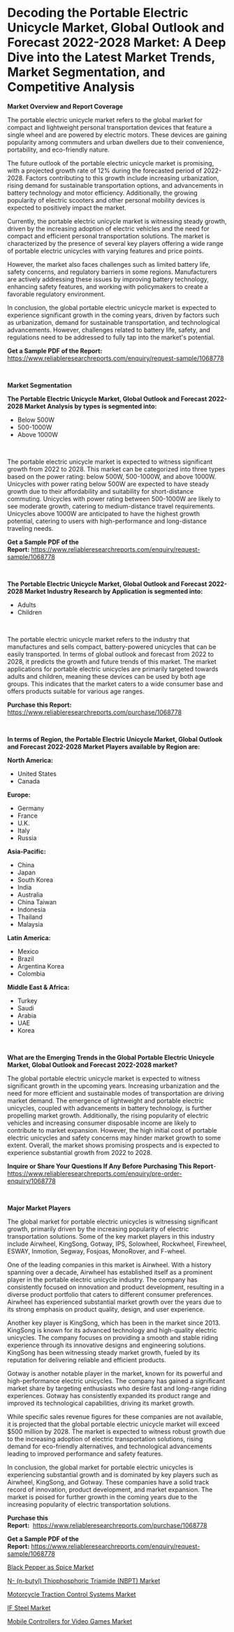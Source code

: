 <p><h1>Decoding the Portable Electric Unicycle Market, Global Outlook and Forecast 2022-2028 Market: A Deep Dive into the Latest Market Trends, Market Segmentation, and Competitive Analysis</h1></p><p><strong>Market Overview and Report Coverage</strong></p>
<p><p>The portable electric unicycle market refers to the global market for compact and lightweight personal transportation devices that feature a single wheel and are powered by electric motors. These devices are gaining popularity among commuters and urban dwellers due to their convenience, portability, and eco-friendly nature.</p><p>The future outlook of the portable electric unicycle market is promising, with a projected growth rate of 12% during the forecasted period of 2022-2028. Factors contributing to this growth include increasing urbanization, rising demand for sustainable transportation options, and advancements in battery technology and motor efficiency. Additionally, the growing popularity of electric scooters and other personal mobility devices is expected to positively impact the market.</p><p>Currently, the portable electric unicycle market is witnessing steady growth, driven by the increasing adoption of electric vehicles and the need for compact and efficient personal transportation solutions. The market is characterized by the presence of several key players offering a wide range of portable electric unicycles with varying features and price points.</p><p>However, the market also faces challenges such as limited battery life, safety concerns, and regulatory barriers in some regions. Manufacturers are actively addressing these issues by improving battery technology, enhancing safety features, and working with policymakers to create a favorable regulatory environment.</p><p>In conclusion, the global portable electric unicycle market is expected to experience significant growth in the coming years, driven by factors such as urbanization, demand for sustainable transportation, and technological advancements. However, challenges related to battery life, safety, and regulations need to be addressed to fully tap into the market's potential.</p></p>
<p><strong>Get a Sample PDF of the Report:</strong> <a href="https://www.reliableresearchreports.com/enquiry/request-sample/1068778">https://www.reliableresearchreports.com/enquiry/request-sample/1068778</a></p>
<p>&nbsp;</p>
<p><strong>Market Segmentation</strong></p>
<p><strong>The Portable Electric Unicycle Market, Global Outlook and Forecast 2022-2028 Market Analysis by types is segmented into:</strong></p>
<p><ul><li>Below 500W</li><li>500-1000W</li><li>Above 1000W</li></ul></p>
<p>&nbsp;</p>
<p><p>The portable electric unicycle market is expected to witness significant growth from 2022 to 2028. This market can be categorized into three types based on the power rating: below 500W, 500-1000W, and above 1000W. Unicycles with power rating below 500W are expected to have steady growth due to their affordability and suitability for short-distance commuting. Unicycles with power rating between 500-1000W are likely to see moderate growth, catering to medium-distance travel requirements. Unicycles above 1000W are anticipated to have the highest growth potential, catering to users with high-performance and long-distance traveling needs.</p></p>
<p><strong>Get a Sample PDF of the Report:</strong>&nbsp;<a href="https://www.reliableresearchreports.com/enquiry/request-sample/1068778">https://www.reliableresearchreports.com/enquiry/request-sample/1068778</a></p>
<p>&nbsp;</p>
<p><strong>The Portable Electric Unicycle Market, Global Outlook and Forecast 2022-2028 Market Industry Research by Application is segmented into:</strong></p>
<p><ul><li>Adults</li><li>Children</li></ul></p>
<p>&nbsp;</p>
<p><p>The portable electric unicycle market refers to the industry that manufactures and sells compact, battery-powered unicycles that can be easily transported. In terms of global outlook and forecast from 2022 to 2028, it predicts the growth and future trends of this market. The market applications for portable electric unicycles are primarily targeted towards adults and children, meaning these devices can be used by both age groups. This indicates that the market caters to a wide consumer base and offers products suitable for various age ranges.</p></p>
<p><strong>Purchase this Report:</strong>&nbsp; <a href="https://www.reliableresearchreports.com/purchase/1068778">https://www.reliableresearchreports.com/purchase/1068778</a></p>
<p>&nbsp;</p>
<p><strong>In terms of Region, the Portable Electric Unicycle Market, Global Outlook and Forecast 2022-2028 Market Players available by Region are:</strong></p>
<p>
    <p> <strong> North America: </strong>
        <ul>
            <li>United States</li>
            <li>Canada</li>
        </ul>
        </p> 
    <p> <strong> Europe: </strong>
        <ul>
            <li>Germany</li>
            <li>France</li>
            <li>U.K.</li>
            <li>Italy</li>
            <li>Russia</li>
        </ul>
        </p> 
    <p> <strong> Asia-Pacific: </strong>
        <ul>
            <li>China</li>
            <li>Japan</li>
            <li>South Korea</li>
            <li>India</li>
            <li>Australia</li>
            <li>China Taiwan</li>
            <li>Indonesia</li>
            <li>Thailand</li>
            <li>Malaysia</li>
        </ul>
        </p> 
    <p> <strong> Latin America: </strong>
        <ul>
            <li>Mexico</li>
            <li>Brazil</li>
            <li>Argentina Korea</li>
            <li>Colombia</li>
        </ul>
        </p> 
    <p> <strong> Middle East & Africa: </strong>
        <ul>
            <li>Turkey</li>
            <li>Saudi</li>
            <li>Arabia</li>
            <li>UAE</li>
            <li>Korea</li>
        </ul>
    </p>
    </p>
<p>&nbsp;</p>
<p><strong>What are the Emerging Trends in the Global Portable Electric Unicycle Market, Global Outlook and Forecast 2022-2028 market?</strong></p>
<p><p>The global portable electric unicycle market is expected to witness significant growth in the upcoming years. Increasing urbanization and the need for more efficient and sustainable modes of transportation are driving market demand. The emergence of lightweight and portable electric unicycles, coupled with advancements in battery technology, is further propelling market growth. Additionally, the rising popularity of electric vehicles and increasing consumer disposable income are likely to contribute to market expansion. However, the high initial cost of portable electric unicycles and safety concerns may hinder market growth to some extent. Overall, the market shows promising prospects and is expected to experience substantial growth from 2022 to 2028.</p></p>
<p><strong>Inquire or Share Your Questions If Any Before Purchasing This Report</strong>- <a href="https://www.reliableresearchreports.com/enquiry/pre-order-enquiry/1068778">https://www.reliableresearchreports.com/enquiry/pre-order-enquiry/1068778</a></p>
<p>&nbsp;</p>
<p><strong>Major Market Players</strong></p>
<p><p>The global market for portable electric unicycles is witnessing significant growth, primarily driven by the increasing popularity of electric transportation solutions. Some of the key market players in this industry include Airwheel, KingSong, Gotway, IPS, Solowheel, Rockwheel, Firewheel, ESWAY, Inmotion, Segway, Fosjoas, MonoRover, and F-wheel.</p><p>One of the leading companies in this market is Airwheel. With a history spanning over a decade, Airwheel has established itself as a prominent player in the portable electric unicycle industry. The company has consistently focused on innovation and product development, resulting in a diverse product portfolio that caters to different consumer preferences. Airwheel has experienced substantial market growth over the years due to its strong emphasis on product quality, design, and user experience.</p><p>Another key player is KingSong, which has been in the market since 2013. KingSong is known for its advanced technology and high-quality electric unicycles. The company focuses on providing a smooth and stable riding experience through its innovative designs and engineering solutions. KingSong has been witnessing steady market growth, fueled by its reputation for delivering reliable and efficient products.</p><p>Gotway is another notable player in the market, known for its powerful and high-performance electric unicycles. The company has gained a significant market share by targeting enthusiasts who desire fast and long-range riding experiences. Gotway has consistently expanded its product range and improved its technological capabilities, driving its market growth.</p><p>While specific sales revenue figures for these companies are not available, it is projected that the global portable electric unicycle market will exceed $500 million by 2028. The market is expected to witness robust growth due to the increasing adoption of electric transportation solutions, rising demand for eco-friendly alternatives, and technological advancements leading to improved performance and safety features.</p><p>In conclusion, the global market for portable electric unicycles is experiencing substantial growth and is dominated by key players such as Airwheel, KingSong, and Gotway. These companies have a solid track record of innovation, product development, and market expansion. The market is poised for further growth in the coming years due to the increasing popularity of electric transportation solutions.</p></p>
<p><strong>Purchase this Report:</strong>&nbsp;&nbsp;<a href="https://www.reliableresearchreports.com/purchase/1068778">https://www.reliableresearchreports.com/purchase/1068778</a></p>
<p></p>
<p><strong>Get a Sample PDF of the Report:</strong>&nbsp;<a href="https://www.reliableresearchreports.com/enquiry/request-sample/1068778">https://www.reliableresearchreports.com/enquiry/request-sample/1068778</a></p>
<p><p><a href="https://www.reportprime.com/black-pepper-as-spice-r6616">Black Pepper as Spice Market</a></p><p><a href="https://issuu.com/reportprime-2/docs/n-n-butyl-thiophosphoric-triamide-nbpt-market-size?fr=xKAE9_zU1NQ">N- (n-butyl) Thiophosphoric Triamide (NBPT) Market</a></p><p><a href="https://issuu.com/reportprime-2/docs/motorcycle-traction-control-systems-market-size-20?fr=xKAE9_zU1NQ">Motorcycle Traction Control Systems Market</a></p><p><a href="https://medium.com/@nathanl41025/if-steel-market-size-growth-forecast-2023-2030-104b30b64c31">IF Steel Market</a></p><p><a href="https://www.reportprime.com/mobile-controllers-for-video-games-r3383">Mobile Controllers for Video Games Market</a></p></p>
